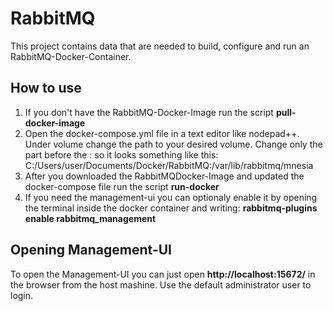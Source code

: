# RabbitMQ
This project contains data that are needed to build, configure and run an RabbitMQ-Docker-Container.

## How to use
1. If you don't have the RabbitMQ-Docker-Image run the script **pull-docker-image**
2. Open the docker-compose.yml file in a text editor like nodepad++. Under volume change the path to your desired volume. Change only the part before the : so it looks something like this: C:/Users/user/Documents/Docker/RabbitMQ:/var/lib/rabbitmq/mnesia
3. After you downloaded the RabbitMQDocker-Image and updated the docker-compose file run the script **run-docker**
4. If you need the management-ui you can optionaly enable it by opening the terminal inside the docker container and writing: 
**rabbitmq-plugins enable rabbitmq_management**

## Opening Management-UI
To open the Management-UI you can just open **http://localhost:15672/** in the browser from the host mashine. Use the default administrator user to login.
